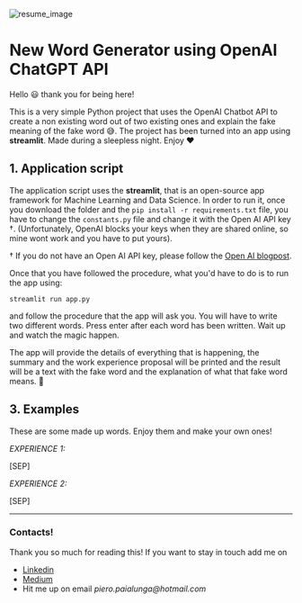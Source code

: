 ![resume_image](https://user-images.githubusercontent.com/55837093/222734477-68047408-8b1c-45f6-ac15-fc83f798c376.jpeg)



# New Word Generator using OpenAI ChatGPT API 
Hello :smiley: thank you for being here!

This is a very simple Python project that uses the OpenAI Chatbot API to create a non existing word out of two existing ones and explain the fake meaning of the fake word 😅. The project has been turned into an app using **streamlit**.  Made during a sleepless night. Enjoy ❤️

## 1. Application script

The application script uses the __streamlit__, that is an open-source app framework for Machine Learning and Data Science. 
In order to run it, once you download the folder and the ```pip install -r requirements.txt``` file, you have to change the ```constants.py``` file and change it with the Open AI API key †. (Unfortunately, OpenAI blocks your keys when they are shared online, so mine wont work and you have to put yours).

† If you do not have an Open AI API key, please follow the [Open AI blogpost](https://openai.com/blog/openai-api/).

Once that you have followed the procedure, what you'd have to do is to run the app using:

```streamlit run app.py```

and follow the procedure that the app will ask you. You will have to write two different words. Press enter after each word has been written. Wait up and watch the magic happen. 

The app will provide the details of everything that is happening, the summary and the work experience proposal will be printed and the result will be a text with the fake word and the explanation of what that fake word means. :rocket:



## 3. Examples

These are some made up words. Enjoy them and make your own ones!

_EXPERIENCE 1:_


[SEP]


_EXPERIENCE 2:_

[SEP]



***

### Contacts!

Thank you so much for reading this! If you want to stay in touch add me on 

* [Linkedin](https://www.linkedin.com/in/pieropaialunga/)
* [Medium](https://piero-paialunga.medium.com/)
* Hit me up on email _piero.paialunga@hotmail.com_
